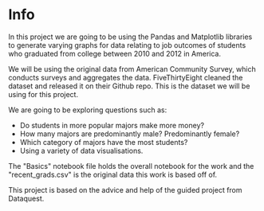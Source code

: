 # Info

In this project we are going to be using the Pandas and Matplotlib libraries to generate varying graphs for data relating to job outcomes of students who graduated from college between 2010 and 2012 in America.

We will be using the original data from American Community Survey, which conducts surveys and aggregates the data. FiveThirtyEight cleaned the dataset and released it on their Github repo. This is the dataset we will be using for this project.

We are going to be exploring questions such as:

- Do students in more popular majors make more money?
- How many majors are predominantly male? Predominantly female?
- Which category of majors have the most students?
- Using a variety of data visualisations.

The "Basics" notebook file holds the overall notebook for the work and the "recent_grads.csv" is the original data this work is based off of.

This project is based on the advice and help of the guided project from Dataquest.
